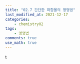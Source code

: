 ```yaml
---
title: "02.7 간단한 화합물의 명명법"
last_modified_at: 2021-12-17
categories:
    - chemistry02
tags:
    - 명명법
comments: true
use_math: true
---
```


t